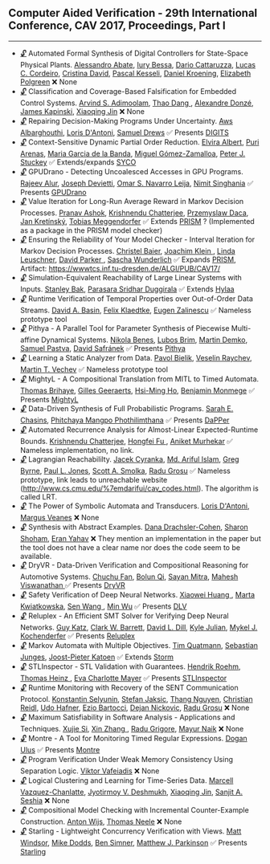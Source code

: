 ## Computer Aided Verification - 29th International Conference, CAV 2017, Proceedings, Part I
---
-	[🔓](https://doi.org/10.1007/978-3-319-63387-9_23) Automated Formal Synthesis of Digital Controllers for State-Space Physical Plants.
	[Alessandro Abate](https://dblp.org/pid/19/3904.html), [Iury Bessa](https://dblp.org/pid/143/7442.html), [Dario Cattaruzza](https://dblp.org/pid/164/5620.html), [Lucas C. Cordeiro](https://dblp.org/pid/42/4311.html), [Cristina David](https://dblp.org/pid/01/3840.html), [Pascal Kesseli](https://dblp.org/pid/168/8498.html), [Daniel Kroening](https://dblp.org/pid/k/DanielKroening.html), [Elizabeth Polgreen](https://dblp.org/pid/183/7353.html)
	❌ None
-	[🔓](https://doi.org/10.1007/978-3-319-63387-9_24) Classification and Coverage-Based Falsification for Embedded Control Systems.
	[Arvind S. Adimoolam](https://dblp.org/pid/202/3687.html), [Thao Dang ](https://dblp.org/pid/04/21-1.html), [Alexandre Donzé](https://dblp.org/pid/96/6273.html), [James Kapinski](https://dblp.org/pid/27/532.html), [Xiaoqing Jin](https://dblp.org/pid/54/7661.html)
	❌ None
-	[🔓](https://doi.org/10.1007/978-3-319-63387-9_9) Repairing Decision-Making Programs Under Uncertainty.
	[Aws Albarghouthi](https://dblp.org/pid/90/8295.html), [Loris D'Antoni](https://dblp.org/pid/85/770.html), [Samuel Drews](https://dblp.org/pid/182/9259.html)
	✅ Presents [DIGITS](DIGITS.md)
-	[🔓](https://doi.org/10.1007/978-3-319-63387-9_26) Context-Sensitive Dynamic Partial Order Reduction.
	[Elvira Albert](https://dblp.org/pid/a/ElviraAlbert.html), [Puri Arenas](https://dblp.org/pid/a/PuriArenas.html), [Maria Garcia de la Banda](https://dblp.org/pid/b/MariaJGarciadelaBanda.html), [Miguel Gómez-Zamalloa](https://dblp.org/pid/26/669.html), [Peter J. Stuckey](https://dblp.org/pid/s/PeterJStuckey.html)
	✅ Extends/expands [SYCO](SYCO.md)
-	[🔓](https://doi.org/10.1007/978-3-319-63387-9_25) GPUDrano - Detecting Uncoalesced Accesses in GPU Programs.
	[Rajeev Alur](https://dblp.org/pid/a/RAlur.html), [Joseph Devietti](https://dblp.org/pid/83/3984.html), [Omar S. Navarro Leija](https://dblp.org/pid/202/8947.html), [Nimit Singhania](https://dblp.org/pid/116/4649.html)
	✅ Presents [GPUDrano](GPUDrano.md)
-	[🔓](https://doi.org/10.1007/978-3-319-63387-9_10) Value Iteration for Long-Run Average Reward in Markov Decision Processes.
	[Pranav Ashok](https://dblp.org/pid/200/8227.html), [Krishnendu Chatterjee](https://dblp.org/pid/92/5602.html), [Przemyslaw Daca](https://dblp.org/pid/146/0751.html), [Jan Kretínský](https://dblp.org/pid/95/6511.html), [Tobias Meggendorfer](https://dblp.org/pid/194/2764.html)
	✅ Extends [PRISM](PRISM.md) ? (Implemented as a package in the PRISM model checker)
-	[🔓](https://doi.org/10.1007/978-3-319-63387-9_8) Ensuring the Reliability of Your Model Checker - Interval Iteration for Markov Decision Processes.
	[Christel Baier](https://dblp.org/pid/b/ChristelBaier.html), [Joachim Klein ](https://dblp.org/pid/k/JoachimKlein1.html), [Linda Leuschner](https://dblp.org/pid/147/5951.html), [David Parker ](https://dblp.org/pid/33/3095.html), [Sascha Wunderlich](https://dblp.org/pid/143/2676.html)
	✅ Expands [PRISM](PRISM.md), Artifact: https://wwwtcs.inf.tu-dresden.de/ALGI/PUB/CAV17/
-	[🔓](https://doi.org/10.1007/978-3-319-63387-9_20) Simulation-Equivalent Reachability of Large Linear Systems with Inputs.
	[Stanley Bak](https://dblp.org/pid/16/7787.html), [Parasara Sridhar Duggirala](https://dblp.org/pid/94/8863.html)
	✅ Extends [Hylaa](Hylaa.md)
-	[🔓](https://doi.org/10.1007/978-3-319-63387-9_18) Runtime Verification of Temporal Properties over Out-of-Order Data Streams.
	[David A. Basin](https://dblp.org/pid/b/DavidABasin.html), [Felix Klaedtke](https://dblp.org/pid/27/6182.html), [Eugen Zalinescu](https://dblp.org/pid/65/4319.html)
	✅ Nameless prototype tool
-	[🔓](https://doi.org/10.1007/978-3-319-63387-9_29) Pithya - A Parallel Tool for Parameter Synthesis of Piecewise Multi-affine Dynamical Systems.
	[Nikola Benes](https://dblp.org/pid/71/1110.html), [Lubos Brim](https://dblp.org/pid/92/3060.html), [Martin Demko](https://dblp.org/pid/167/4522.html), [Samuel Pastva](https://dblp.org/pid/167/4487.html), [David Safránek](https://dblp.org/pid/86/2438.html)
	✅ Presents [Pithya](Pithya.md)
-	[🔓](https://doi.org/10.1007/978-3-319-63387-9_12) Learning a Static Analyzer from Data.
	[Pavol Bielik](https://dblp.org/pid/32/11105.html), [Veselin Raychev](https://dblp.org/pid/28/8412.html), [Martin T. Vechev](https://dblp.org/pid/93/2189.html)
	✅ Nameless prototype tool
-	[🔓](https://doi.org/10.1007/978-3-319-63387-9_21) MightyL - A Compositional Translation from MITL to Timed Automata.
	[Thomas Brihaye](https://dblp.org/pid/68/5725.html), [Gilles Geeraerts](https://dblp.org/pid/95/422.html), [Hsi-Ming Ho](https://dblp.org/pid/150/7427.html), [Benjamin Monmege](https://dblp.org/pid/85/733.html)
	✅ Presents [MightyL](MightyL.md)
-	[🔓](https://doi.org/10.1007/978-3-319-63387-9_14) Data-Driven Synthesis of Full Probabilistic Programs.
	[Sarah E. Chasins](https://dblp.org/pid/76/10322.html), [Phitchaya Mangpo Phothilimthana](https://dblp.org/pid/127/3128.html)
	✅ Presents [DaPPer](DaPPer.md)
-	[🔓](https://doi.org/10.1007/978-3-319-63387-9_6) Automated Recurrence Analysis for Almost-Linear Expected-Runtime Bounds.
	[Krishnendu Chatterjee](https://dblp.org/pid/92/5602.html), [Hongfei Fu ](https://dblp.org/pid/19/7123.html), [Aniket Murhekar](https://dblp.org/pid/200/8297.html)
	✅ Nameless implementation, no link.
-	[🔓](https://doi.org/10.1007/978-3-319-63387-9_19) Lagrangian Reachabililty.
	[Jacek Cyranka](https://dblp.org/pid/142/0441.html), [Md. Ariful Islam](https://dblp.org/pid/44/7214.html), [Greg Byrne](https://dblp.org/pid/185/1317.html), [Paul L. Jones](https://dblp.org/pid/05/2836.html), [Scott A. Smolka](https://dblp.org/pid/s/ScottASmolka.html), [Radu Grosu](https://dblp.org/pid/94/5421.html)
	✅ Nameless prototype, link leads to unreachable website (http://www.cs.cmu.edu/%7emdarifui/cav_codes.html). The algorithm is called LRT.
-	[🔓](https://doi.org/10.1007/978-3-319-63387-9_3) The Power of Symbolic Automata and Transducers.
	[Loris D'Antoni](https://dblp.org/pid/85/770.html), [Margus Veanes](https://dblp.org/pid/42/6841.html)
	❌ None
-	[🔓](https://doi.org/10.1007/978-3-319-63387-9_13) Synthesis with Abstract Examples.
	[Dana Drachsler-Cohen](https://dblp.org/pid/155/1628.html), [Sharon Shoham](https://dblp.org/pid/92/128.html), [Eran Yahav](https://dblp.org/pid/54/5133.html)
	❌ They mention an implementation in the paper but the tool does not have a clear name nor does the code seem to be available.
-	[🔓](https://doi.org/10.1007/978-3-319-63387-9_22) DryVR - Data-Driven Verification and Compositional Reasoning for Automotive Systems.
	[Chuchu Fan](https://dblp.org/pid/127/1756.html), [Bolun Qi](https://dblp.org/pid/182/9038.html), [Sayan Mitra](https://dblp.org/pid/07/3797.html), [Mahesh Viswanathan ](https://dblp.org/pid/23/2759-1.html)
	✅ Presents [DryVR](DryVR.md)
-	[🔓](https://doi.org/10.1007/978-3-319-63387-9_1) Safety Verification of Deep Neural Networks.
	[Xiaowei Huang ](https://dblp.org/pid/60/5414-1.html), [Marta Kwiatkowska](https://dblp.org/pid/k/MartaZKwiatkowska.html), [Sen Wang ](https://dblp.org/pid/69/6403-2.html), [Min Wu](https://dblp.org/pid/16/0.html)
	✅ Presents [DLV](DLV.md)
-	[🔓](https://doi.org/10.1007/978-3-319-63387-9_5) Reluplex - An Efficient SMT Solver for Verifying Deep Neural Networks.
	[Guy Katz](https://dblp.org/pid/23/10321.html), [Clark W. Barrett](https://dblp.org/pid/b/ClarkWBarrett.html), [David L. Dill](https://dblp.org/pid/d/DavidLDill.html), [Kyle Julian](https://dblp.org/pid/195/5867.html), [Mykel J. Kochenderfer](https://dblp.org/pid/34/2029.html)
	✅ Presents [Reluplex](Reluplex.md)
-	[🔓](https://doi.org/10.1007/978-3-319-63387-9_7) Markov Automata with Multiple Objectives.
	[Tim Quatmann](https://dblp.org/pid/162/9630.html), [Sebastian Junges](https://dblp.org/pid/115/4386.html), [Joost-Pieter Katoen](https://dblp.org/pid/k/JoostPieterKatoen.html)
	✅ Extends [Storm](Storm.md)
-	[🔓](https://doi.org/10.1007/978-3-319-63387-9_11) STLInspector - STL Validation with Guarantees.
	[Hendrik Roehm](https://dblp.org/pid/180/1879.html), [Thomas Heinz ](https://dblp.org/pid/27/1893-1.html), [Eva Charlotte Mayer](https://dblp.org/pid/202/8931.html)
	✅ Presents [STLInspector](STLInspector.md)
-	[🔓](https://doi.org/10.1007/978-3-319-63387-9_17) Runtime Monitoring with Recovery of the SENT Communication Protocol.
	[Konstantin Selyunin](https://dblp.org/pid/159/1606.html), [Stefan Jaksic](https://dblp.org/pid/172/4700.html), [Thang Nguyen](https://dblp.org/pid/50/8378.html), [Christian Reidl](https://dblp.org/pid/202/8954.html), [Udo Hafner](https://dblp.org/pid/202/8965.html), [Ezio Bartocci](https://dblp.org/pid/b/EzioBartocci.html), [Dejan Nickovic](https://dblp.org/pid/60/1425.html), [Radu Grosu](https://dblp.org/pid/94/5421.html)
	❌ None
-	[🔓](https://doi.org/10.1007/978-3-319-63387-9_4) Maximum Satisfiability in Software Analysis - Applications and Techniques.
	[Xujie Si](https://dblp.org/pid/142/8449.html), [Xin Zhang ](https://dblp.org/pid/76/1584-35.html), [Radu Grigore](https://dblp.org/pid/12/1369.html), [Mayur Naik](https://dblp.org/pid/92/6794.html)
	❌ None
-	[🔓](https://doi.org/10.1007/978-3-319-63387-9_16) Montre - A Tool for Monitoring Timed Regular Expressions.
	[Dogan Ulus](https://dblp.org/pid/137/4307.html)
	✅ Presents [Montre](Montre.md)
-	[🔓](https://doi.org/10.1007/978-3-319-63387-9_2) Program Verification Under Weak Memory Consistency Using Separation Logic.
	[Viktor Vafeiadis](https://dblp.org/pid/69/1549.html)
	❌ None
-	[🔓](https://doi.org/10.1007/978-3-319-63387-9_15) Logical Clustering and Learning for Time-Series Data.
	[Marcell Vazquez-Chanlatte](https://dblp.org/pid/192/1518.html), [Jyotirmoy V. Deshmukh](https://dblp.org/pid/42/160.html), [Xiaoqing Jin](https://dblp.org/pid/54/7661.html), [Sanjit A. Seshia](https://dblp.org/pid/s/SanjitASeshia.html)
	❌ None
-	[🔓](https://doi.org/10.1007/978-3-319-63387-9_28) Compositional Model Checking with Incremental Counter-Example Construction.
	[Anton Wijs](https://dblp.org/pid/77/6678.html), [Thomas Neele](https://dblp.org/pid/169/6342.html)
	❌ None
-	[🔓](https://doi.org/10.1007/978-3-319-63387-9_27) Starling - Lightweight Concurrency Verification with Views.
	[Matt Windsor](https://dblp.org/pid/202/8969.html), [Mike Dodds](https://dblp.org/pid/77/665.html), [Ben Simner](https://dblp.org/pid/202/8946.html), [Matthew J. Parkinson](https://dblp.org/pid/19/5443.html)
	✅ Presents [Starling](Starling.md)